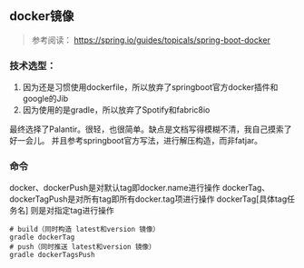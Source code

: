 ## docker镜像
> 参考阅读： https://spring.io/guides/topicals/spring-boot-docker

### 技术选型：
1. 因为还是习惯使用dockerfile，所以放弃了springboot官方docker插件和google的Jib
2. 因为使用的是gradle，所以放弃了Spotify和fabric8io

最终选择了Palantir。很轻，也很简单。缺点是文档写得模糊不清，我自己摸索了好一会儿。
并且参考springboot官方写法，进行解压构造，而非fatjar。

### 命令
docker、dockerPush是对默认tag即docker.name进行操作
dockerTag、dockerTagPush是对所有tag即所有docker.tag项进行操作
dockerTag[具体tag任务名] 则是对指定tag进行操作

```shell
# build（同时构造 latest和version 镜像）
gradle dockerTag
# push（同时推送 latest和version 镜像）
gradle dockerTagsPush

```
